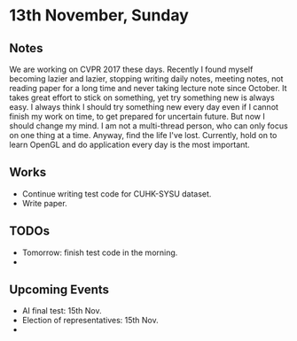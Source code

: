 # 13th November, Sunday

## Notes
We are working on CVPR 2017 these days. Recently I found myself becoming lazier and lazier, stopping writing daily notes, meeting notes, not reading paper for a long time and never taking lecture note since October. It takes great effort to stick on something, yet try something new is always easy. I always think I should try something new every day even if I cannot finish my work on time, to get prepared for uncertain future. But now I should change my mind. I am not a multi-thread person, who can only focus on one thing at a time. Anyway, find the life I've lost. Currently, hold on to learn OpenGL and do application every day is the most important.

## Works
* Continue writing test code for CUHK-SYSU dataset.
* Write paper.

## TODOs
* Tomorrow: finish test code in the morning.
* 

## Upcoming Events
* AI final test: 15th Nov.
* Election of representatives: 15th Nov.
* 
